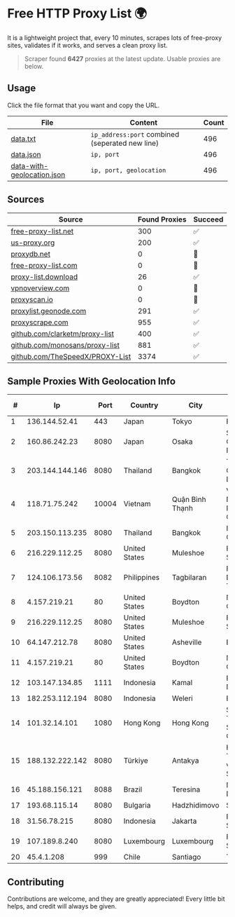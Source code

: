 
# Free HTTP Proxy List 🌍

It is a lightweight project that, every 10 minutes, scrapes lots of free-proxy sites, validates if it works, and serves a clean proxy list.


> Scraper found **6427** proxies at the latest update. Usable proxies are below.

## Usage

Click the file format that you want and copy the URL.


|File|Content|Count|
|----|-------|-----|
|[data.txt](https://raw.githubusercontent.com/themiralay/Proxy-List-World/master/data.txt)|`ip_address:port` combined (seperated new line)|496|
|[data.json](https://raw.githubusercontent.com/themiralay/Proxy-List-World/master/data.json)|`ip, port`|496|
|[data-with-geolocation.json](https://raw.githubusercontent.com/themiralay/Proxy-List-World/master/data-with-geolocation.json)|`ip, port, geolocation`|496|

## Sources

|Source|Found Proxies|Succeed|
|------|-------------|-------|
|[free-proxy-list.net](https://free-proxy-list.net)|300|✅|
|[us-proxy.org](https://www.us-proxy.org)|200|✅|
|[proxydb.net](http://proxydb.net)|0|🚫|
|[free-proxy-list.com](https://free-proxy-list.com/?page=&port=&type%5B%5D=http&type%5B%5D=https&up_time=0&search=Search)|0|🚫|
|[proxy-list.download](https://www.proxy-list.download/HTTP)|26|✅|
|[vpnoverview.com](https://vpnoverview.com/privacy/anonymous-browsing/free-proxy-servers)|0|🚫|
|[proxyscan.io](https://www.proxyscan.io)|0|🚫|
|[proxylist.geonode.com](https://proxylist.geonode.com/api/proxy-list?limit=300&page=1&sort_by=lastChecked&sort_type=desc&protocols=http,https)|291|✅|
|[proxyscrape.com](https://api.proxyscrape.com/v2/?request=displayproxies&protocol=http&timeout=10000&country=all&ssl=all&anonymity=all)|955|✅|
|[github.com/clarketm/proxy-list](https://raw.githubusercontent.com/clarketm/proxy-list/master/proxy-list-raw.txt)|400|✅|
|[github.com/monosans/proxy-list](https://raw.githubusercontent.com/monosans/proxy-list/main/proxies/http.txt)|881|✅|
|[github.com/TheSpeedX/PROXY-List](https://raw.githubusercontent.com/TheSpeedX/PROXY-List/master/http.txt)|3374|✅|


## Sample Proxies With Geolocation Info

|#|Ip|Port|Country|City|Internet Service Provider|
|-|--|----|-------|----|-------------------------|
|1|136.144.52.41|443|Japan|Tokyo|Packet Host, Inc.|
|2|160.86.242.23|8080|Japan|Osaka|Sony Network Communications Inc|
|3|203.144.144.146|8080|Thailand|Bangkok|True Internet Corporation CO. Ltd.|
|4|118.71.75.242|10004|Vietnam|Quận Bình Thạnh|Vietnam Internet Network Information Center|
|5|203.150.113.235|8080|Thailand|Bangkok|Internet Thailand Company Ltd.|
|6|216.229.112.25|8080|United States|Muleshoe|Five Area Systems, LLC|
|7|124.106.173.56|8082|Philippines|Tagbilaran|Philippine Long Distance Telephone Co.|
|8|4.157.219.21|80|United States|Boydton|Microsoft Corporation|
|9|216.229.112.25|8080|United States|Muleshoe|Five Area Systems, LLC|
|10|64.147.212.78|8080|United States|Asheville|ERC Broadband|
|11|4.157.219.21|80|United States|Boydton|Microsoft Corporation|
|12|103.147.134.85|1111|Indonesia|Kamal|PT.MURNI MAKMUR ABADI|
|13|182.253.112.194|8080|Indonesia|Weleri|BIZNET|
|14|101.32.14.101|1080|Hong Kong|Hong Kong|Shenzhen Tencent Computer Systems Company Limited|
|15|188.132.222.142|8080|Türkiye|Antakya|High Speed Telekomunikasyon ve Hab. Hiz. Ltd. Sti.|
|16|45.188.156.121|8088|Brazil|Teresina|Marcelo & Renato Digital Net LTDA|
|17|193.68.115.14|8080|Bulgaria|Hadzhidimovo|Sarnica-Net LTD|
|18|31.56.78.215|8080|Indonesia|Jakarta|PT Perwira Media Solusi|
|19|107.189.8.240|8080|Luxembourg|Luxembourg|FranTech Solutions|
|20|45.4.1.208|999|Chile|Santiago|Tlink SPA|



## Contributing

Contributions are welcome, and they are greatly appreciated! Every
little bit helps, and credit will always be given.

